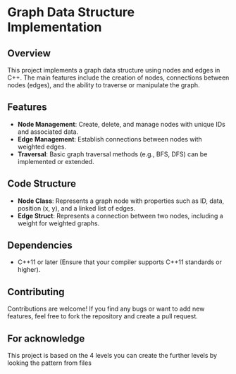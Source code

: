 # Graph Data Structure Implementation

## Overview
This project implements a graph data structure using nodes and edges in C++. The main features include the creation of nodes, connections between nodes (edges), and the ability to traverse or manipulate the graph.

## Features
- **Node Management**: Create, delete, and manage nodes with unique IDs and associated data.
- **Edge Management**: Establish connections between nodes with weighted edges.
- **Traversal**: Basic graph traversal methods (e.g., BFS, DFS) can be implemented or extended.

## Code Structure
- **Node Class**: Represents a graph node with properties such as ID, data, position (x, y), and a linked list of edges.
- **Edge Struct**: Represents a connection between two nodes, including a weight for weighted graphs.


## Dependencies
- C++11 or later (Ensure that your compiler supports C++11 standards or higher).

## Contributing
Contributions are welcome! If you find any bugs or want to add new features, feel free to fork the repository and create a pull request.
## For acknowledge 
This project is based on the 4 levels you can create the further levels by looking the pattern from files 
